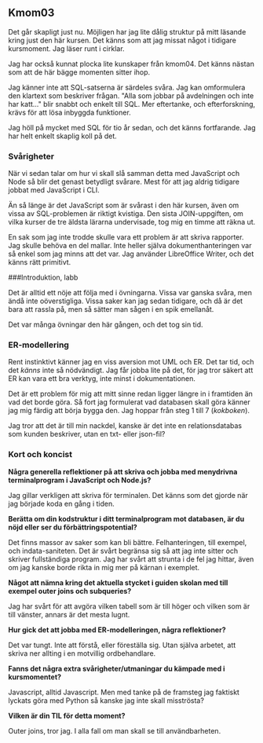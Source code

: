 <a id="kmom03"><h2>Kmom03</h2></a>

Det går skapligt just nu. Möjligen har jag lite dålig struktur på mitt läsande
kring just den här kursen. Det känns som att jag missat något i tidigare
kursmoment. Jag läser runt i cirklar.

Jag har också kunnat plocka lite kunskaper från kmom04. Det känns nästan som
att de här bägge momenten sitter ihop.

Jag känner inte att SQL-satserna är särdeles svåra. Jag kan omformulera den
klartext som beskriver frågan. "Alla som jobbar på avdelningen och inte har
katt..." blir snabbt och enkelt till SQL. Mer eftertanke, och efterforskning,
krävs för att lösa inbyggda funktioner.

Jag höll på mycket med SQL för tio år sedan, och det känns fortfarande. Jag har
helt enkelt skaplig koll på det.

### Svårigheter

När vi sedan talar om hur vi skall slå samman detta med JavaScript och Node så
blir det genast betydligt svårare. Mest för att jag aldrig tidigare jobbat med
JavaScript i CLI.

Än så länge är det JavaScript som är svårast i den här kursen, även om vissa
av SQL-problemen är riktigt kvistiga. Den sista JOIN-uppgiften, om vilka
kurser de tre äldsta lärarna undervisade, tog mig en timme att räkna ut.

En sak som jag inte trodde skulle vara ett problem är att skriva rapporter. Jag
skulle behöva en del mallar. Inte heller själva dokumenthanteringen var så
enkel som jag minns att det var. Jag använder LibreOffice Writer, och det
känns rätt primitivt.

###Introduktion, labb

Det är alltid ett nöje att följa med i övningarna. Vissa var ganska svåra,
men ändå inte oöverstigliga. Vissa saker kan jag sedan
tidigare, och då är det bara att rassla på, men så sätter man sågen i en spik
emellanåt.

Det var många övningar den här gången, och det tog sin tid.

### ER-modellering

Rent instinktivt känner jag en viss aversion mot UML och ER. Det tar tid, och
det *känns* inte så nödvändigt. Jag får jobba lite på det, för jag tror säkert
att ER kan vara ett bra verktyg, inte minst i dokumentationen.

Det är ett problem för mig att mitt sinne redan ligger längre in i framtiden än
vad det borde göra. Så fort jag formulerat vad databasen skall göra känner jag
mig färdig att börja bygga den. Jag hoppar från steg 1 till 7 (*kokboken*).

Jag tror att det är till min nackdel, kanske är det inte en relationsdatabas
som kunden beskriver, utan en txt- eller json-fil?

### Kort och koncist

__Några generella reflektioner på att skriva och jobba med menydrivna
terminalprogram i JavaScript och Node.js?__

Jag gillar verkligen att skriva för terminalen. Det känns som det gjorde när
jag började koda en gång i tiden.

__Berätta om din kodstruktur i ditt terminalprogram mot databasen, är du nöjd
eller ser du förbättringspotential?__

Det finns massor av saker som kan bli bättre. Felhanteringen, till exempel, och
indata-saniteten. Det är svårt begränsa sig så att jag inte sitter och skriver
fullständiga program. Jag har svårt att strunta i de fel jag hittar, även om
jag kanske borde rikta in mig mer på kärnan i exemplet.

__Något att nämna kring det aktuella stycket i guiden skolan med till exempel
outer joins och subqueries?__

Jag har svårt för att avgöra vilken tabell som är till höger och vilken som är
till vänster, annars är det mesta lugnt.

__Hur gick det att jobba med ER-modelleringen, några reflektioner?__

Det var tungt. Inte att förstå, eller föreställa sig. Utan själva arbetet, att
skriva ner allting i en motvillig ordbehandlare.

__Fanns det några extra svårigheter/utmaningar du kämpade med i kursmomentet?__

Javascript, alltid Javascript. Men med tanke på de framsteg jag faktiskt
lyckats göra med Python så kanske jag inte skall misströsta?

__Vilken är din TIL för detta moment?__

Outer joins, tror jag. I alla fall om man skall se till användbarheten.

